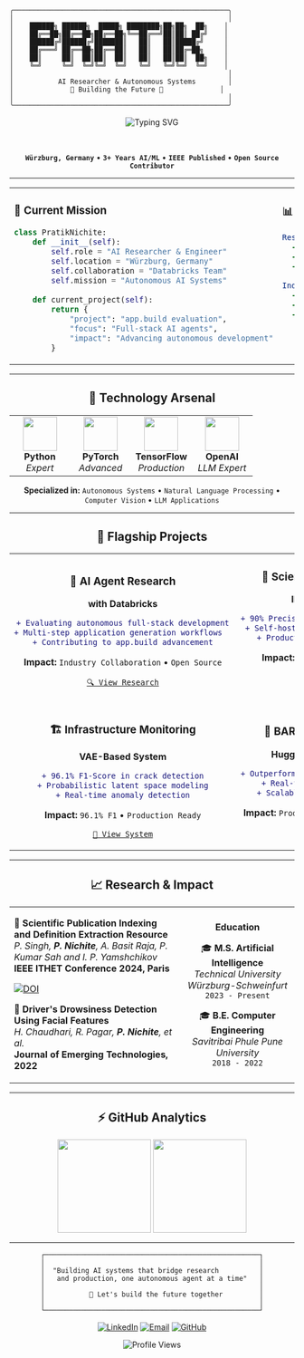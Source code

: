 ```
╭─────────────────────────────────────────────────────╮
│                                                     │
│    ██████╗ ██████╗  █████╗ ████████╗██╗██╗  ██╗    │
│    ██╔══██╗██╔══██╗██╔══██╗╚══██╔══╝██║██║ ██╔╝    │
│    ██████╔╝██████╔╝███████║   ██║   ██║█████╔╝     │
│    ██╔═══╝ ██╔══██╗██╔══██║   ██║   ██║██╔═██╗     │
│    ██║     ██║  ██║██║  ██║   ██║   ██║██║  ██╗    │
│    ╚═╝     ╚═╝  ╚═╝╚═╝  ╚═╝   ╚═╝   ╚═╝╚═╝  ╚═╝    │
│                                                     │
│           AI Researcher & Autonomous Systems        │
│              🤖 Building the Future 🚀              │
│                                                     │
╰─────────────────────────────────────────────────────╯
```

<div align="center">

![Typing SVG](https://readme-typing-svg.herokuapp.com?font=JetBrains+Mono&weight=700&size=28&duration=2000&pause=800&color=00D4AA&center=true&vCenter=true&multiline=true&width=600&height=120&lines=Building+Autonomous+AI+Systems;Collaborating+with+Databricks;From+Research+to+Production;Making+AI+Think+%26+Act)

<br/>

**`Würzburg, Germany`** • **`3+ Years AI/ML`** • **`IEEE Published`** • **`Open Source Contributor`**

</div>

---

<table>
<tr>
<td width="50%" valign="top">

### 🧠 **Current Mission**
```python
class PratikNichite:
    def __init__(self):
        self.role = "AI Researcher & Engineer"
        self.location = "Würzburg, Germany"
        self.collaboration = "Databricks Team"
        self.mission = "Autonomous AI Systems"
        
    def current_project(self):
        return {
            "project": "app.build evaluation",
            "focus": "Full-stack AI agents",
            "impact": "Advancing autonomous development"
        }
```

</td>
<td width="50%" valign="top">

### 📊 **Impact Metrics**
```yaml
Research:
  - Scientific Publications: IEEE Conference
  - Precision Rate: 90%+ (NLP Systems)
  - F1-Score: 96.1% (CV Models)
  
Industry:
  - Databricks Collaboration: Active
  - Production Systems: Multiple
  - Open Source Contributions: Ongoing
```

</td>
</tr>
</table>

---

<div align="center">

## 🚀 **Technology Arsenal**

</div>

<table>
<tr>
<td align="center" width="25%">
<img src="https://cdn.jsdelivr.net/gh/devicons/devicon/icons/python/python-original.svg" width="60"/>
<br/><strong>Python</strong>
<br/><em>Expert</em>
</td>
<td align="center" width="25%">
<img src="https://cdn.jsdelivr.net/gh/devicons/devicon/icons/pytorch/pytorch-original.svg" width="60"/>
<br/><strong>PyTorch</strong>
<br/><em>Advanced</em>
</td>
<td align="center" width="25%">
<img src="https://cdn.jsdelivr.net/gh/devicons/devicon/icons/tensorflow/tensorflow-original.svg" width="60"/>
<br/><strong>TensorFlow</strong>
<br/><em>Production</em>
</td>
<td align="center" width="25%">
<img src="https://www.vectorlogo.zone/logos/openai/openai-icon.svg" width="60"/>
<br/><strong>OpenAI</strong>
<br/><em>LLM Expert</em>
</td>
</tr>
</table>

<div align="center">

**Specialized in:** `Autonomous Systems` • `Natural Language Processing` • `Computer Vision` • `LLM Applications`

</div>

---

<div align="center">

## 💫 **Flagship Projects**

</div>

<table>
<tr>
<td align="center">

### 🤖 **AI Agent Research**
**with Databricks**

```diff
+ Evaluating autonomous full-stack development
+ Multi-step application generation workflows  
+ Contributing to app.build advancement
```

**Impact:** `Industry Collaboration` • `Open Source`

[`🔍 View Research`](https://github.com/keugenek/app.build-eval-docs)

</td>
<td align="center">

### 🔬 **Scientific NLP System**
**IEEE Published**

```diff
+ 90% Precision, 80% Recall achieved
+ Self-hosted LLMs (Mistral, Phi3)
+ Production-ready deployment
```

**Impact:** `90% Precision` • `IEEE Conference`

[`📚 SPIDER`](https://github.com/Sah-Pranav/SPIDER)

</td>
</tr>
<tr>
<td align="center">

### 🏗️ **Infrastructure Monitoring**
**VAE-Based System**

```diff
+ 96.1% F1-Score in crack detection
+ Probabilistic latent space modeling
+ Real-time anomaly detection
```

**Impact:** `96.1% F1` • `Production Ready`

[`🔧 View System`](https://github.com/PratikNichite/Anomaly-Detection-for-Infrastructure-Monitoring)

</td>
<td align="center">

### 📝 **BART Summarization**
**Hugging Face Deployed**

```diff
+ Outperformed T5, Pegasus baselines
+ Real-time API integration
+ Scalable inference pipeline
```

**Impact:** `Production API` • `Open Source`

[`🤗 Model Hub`](https://github.com/PratikNichite/Semantics_Group_Tasks)

</td>
</tr>
</table>

---

<div align="center">

## 📈 **Research & Impact**

</div>

<table>
<tr>
<td width="60%">

**🔬 Scientific Publication Indexing and Definition Extraction Resource**  
*P. Singh, **P. Nichite**, A. Basit Raja, P. Kumar Sah and I. P. Yamshchikov*  
**IEEE ITHET Conference 2024, Paris**

[![DOI](https://img.shields.io/badge/DOI-10.1109%2FITHET61869.2024.10837640-0066CC?style=flat-square&logo=ieee)](https://doi.org/10.1109/ITHET61869.2024.10837640)

**🚗 Driver's Drowsiness Detection Using Facial Features**  
*H. Chaudhari, R. Pagar, **P. Nichite**, et al.*  
**Journal of Emerging Technologies, 2022**

</td>
<td width="40%" align="center">

**Education**

🎓 **M.S. Artificial Intelligence**  
*Technical University Würzburg-Schweinfurt*  
`2023 - Present`

🎓 **B.E. Computer Engineering**  
*Savitribai Phule Pune University*  
`2018 - 2022`

</td>
</tr>
</table>

---

<div align="center">

## ⚡ **GitHub Analytics**

<img src="https://github-readme-stats.vercel.app/api?username=PratikNichite&show_icons=true&theme=radical&hide_border=true&count_private=true&bg_color=0D1117" height="165"/>
<img src="https://github-readme-stats.vercel.app/api/top-langs/?username=PratikNichite&layout=compact&theme=radical&hide_border=true&bg_color=0D1117" height="165"/>

</div>

---

<div align="center">

```
┌─────────────────────────────────────────────────────┐
│                                                     │
│  "Building AI systems that bridge research          │
│   and production, one autonomous agent at a time"   │
│                                                     │
│           🤝 Let's build the future together         │
│                                                     │
└─────────────────────────────────────────────────────┘
```

[![LinkedIn](https://img.shields.io/badge/LinkedIn-0A66C2?style=for-the-badge&logo=linkedin&logoColor=white)](https://linkedin.com/in/pratik-nichite)
[![Email](https://img.shields.io/badge/Email-EA4335?style=for-the-badge&logo=gmail&logoColor=white)](mailto:your-email@example.com)
[![GitHub](https://img.shields.io/badge/GitHub-181717?style=for-the-badge&logo=github&logoColor=white)](https://github.com/PratikNichite)

<img src="https://komarev.com/ghpvc/?username=PratikNichite&label=Profile%20Views&color=00D4AA&style=flat" alt="Profile Views" />

</div>
